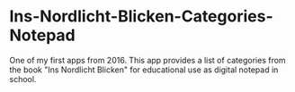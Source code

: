 # Ins-Nordlicht-Blicken-Categories-Notepad
One of my first apps from 2016. This app provides a list of categories from the book "Ins Nordlicht Blicken" for educational use as digital notepad in school.

